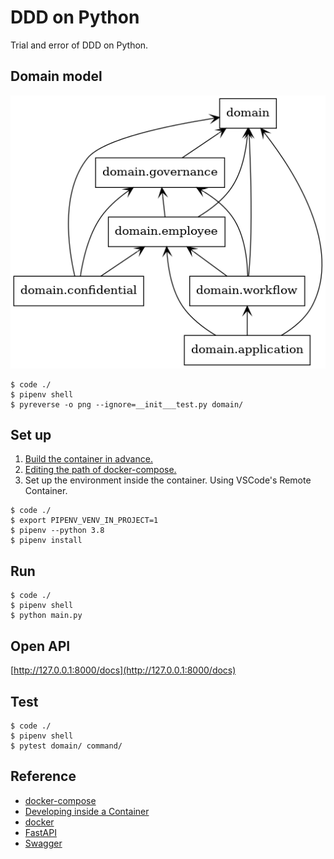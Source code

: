 # DDD on Python

Trial and error of DDD on Python.

## Domain model 

![model](packages.png)


```
$ code ./ 
$ pipenv shell
$ pyreverse -o png --ignore=__init___test.py domain/
```

## Set up 

1. [Build the container in advance.](https://github.com/usabarashi/ddd-on-python-composer)
1. [Editing the path of docker-compose.](https://github.com/usabarashi/ddd-on-python/blob/master/.devcontainer/devcontainer.json)
1. Set up the environment inside the container. Using VSCode's Remote Container.

```
$ code ./ 
$ export PIPENV_VENV_IN_PROJECT=1
$ pipenv --python 3.8 
$ pipenv install
```

## Run

```
$ code ./ 
$ pipenv shell
$ python main.py 
```

## Open API

[http://127.0.0.1:8000/docs](http://127.0.0.1:8000/docs)

## Test

```
$ code ./ 
$ pipenv shell
$ pytest domain/ command/
```

## Reference

- [docker-compose](https://github.com/usabarashi/ddd-on-python-composer)
- [Developing inside a Container](https://code.visualstudio.com/docs/remote/containers)
- [docker](https://www.docker.com/)
- [FastAPI](https://fastapi.tiangolo.com/)
- [Swagger](https://swagger.io/)